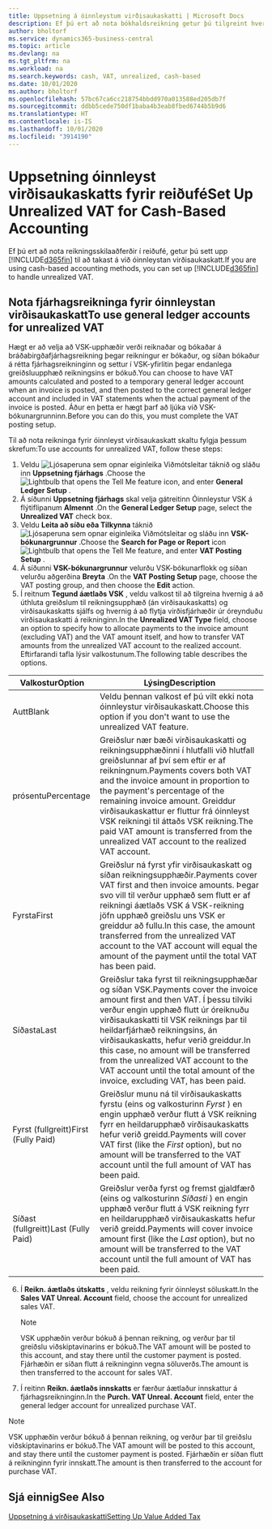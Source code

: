 ```yaml
---
title: Uppsetning á óinnleystum virðisaukaskatti | Microsoft Docs
description: Ef þú ert að nota bókhaldsreikning getur þú tilgreint hvernig á að meðhöndla óinnleyst virðisaukaskatt vegna sölu og kaupa.
author: bholtorf
ms.service: dynamics365-business-central
ms.topic: article
ms.devlang: na
ms.tgt_pltfrm: na
ms.workload: na
ms.search.keywords: cash, VAT, unrealized, cash-based
ms.date: 10/01/2020
ms.author: bholtorf
ms.openlocfilehash: 57bc67ca6cc218754bbdd970a013588ed205db7f
ms.sourcegitcommit: ddbb5cede750df1baba4b3eab8fbed6744b5b9d6
ms.translationtype: HT
ms.contentlocale: is-IS
ms.lasthandoff: 10/01/2020
ms.locfileid: "3914190"
---
```

# <a name="set-up-unrealized-vat-for-cash-based-accounting"></a><span data-ttu-id="85922-103">Uppsetning óinnleyst virðisaukaskatts fyrir reiðufé</span><span class="sxs-lookup"><span data-stu-id="85922-103">Set Up Unrealized VAT for Cash-Based Accounting</span></span>
<span data-ttu-id="85922-104">Ef þú ert að nota reikningsskilaaðferðir í reiðufé, getur þú sett upp [!INCLUDE[d365fin](includes/d365fin_md.md)] til að takast á við óinnleystan virðisaukaskatt.</span><span class="sxs-lookup"><span data-stu-id="85922-104">If you are using cash-based accounting methods, you can set up [!INCLUDE[d365fin](includes/d365fin_md.md)] to handle unrealized VAT.</span></span>

## <a name="to-use-general-ledger-accounts-for-unrealized-vat"></a><span data-ttu-id="85922-105">Nota fjárhagsreikninga fyrir óinnleystan virðisaukaskatt</span><span class="sxs-lookup"><span data-stu-id="85922-105">To use general ledger accounts for unrealized VAT</span></span>
<span data-ttu-id="85922-106">Hægt er að velja að VSK-upphæðir verði reiknaðar og bókaðar á bráðabirgðafjárhagsreikning þegar reikningur er bókaður, og síðan bókaður á rétta fjárhagsreikninginn og settur í VSK-yfirlitin þegar endanlega greiðsluupphæð reikningsins er bókuð.</span><span class="sxs-lookup"><span data-stu-id="85922-106">You can choose to have VAT amounts calculated and posted to a temporary general ledger account when an invoice is posted, and then posted to the correct general ledger account and included in VAT statements when the actual payment of the invoice is posted.</span></span> <span data-ttu-id="85922-107">Áður en þetta er hægt þarf að ljúka við VSK-bókunargrunninn.</span><span class="sxs-lookup"><span data-stu-id="85922-107">Before you can do this, you must complete the VAT posting setup.</span></span>

<span data-ttu-id="85922-108">Til að nota reikninga fyrir óinnleyst virðisaukaskatt skaltu fylgja þessum skrefum:</span><span class="sxs-lookup"><span data-stu-id="85922-108">To use accounts for unrealized VAT, follow these steps:</span></span>
1. <span data-ttu-id="85922-109">Veldu ![Ljósaperuna sem opnar eiginleika Viðmótsleitar](media/ui-search/search_small.png "Segðu mér hvað þú vilt gera") táknið og sláðu inn **Uppsetning fjárhags** .</span><span class="sxs-lookup"><span data-stu-id="85922-109">Choose the ![Lightbulb that opens the Tell Me feature](media/ui-search/search_small.png "Tell me what you want to do") icon, and enter **General Ledger Setup** .</span></span>
2. <span data-ttu-id="85922-110">Á síðunni **Uppsetning fjárhags** skal velja gátreitinn Óinnleystur VSK á flýtiflipanum **Almennt** .</span><span class="sxs-lookup"><span data-stu-id="85922-110">On the **General Ledger Setup** page, select the **Unrealized VAT** check box.</span></span>
3. <span data-ttu-id="85922-111">Veldu **Leita að síðu eða Tilkynna** táknið ![Ljósaperuna sem opnar eiginleika Viðmótsleitar](media/ui-search/search_small.png "Segðu mér hvað þú vilt gera") og sláðu inn **VSK-bókunargrunnur** .</span><span class="sxs-lookup"><span data-stu-id="85922-111">Choose the **Search for Page or Report** icon ![Lightbulb that opens the Tell Me feature](media/ui-search/search_small.png "Tell me what you want to do"), and enter **VAT Posting Setup** .</span></span>
4. <span data-ttu-id="85922-112">Á síðunni **VSK-bókunargrunnur** velurðu VSK-bókunarflokk og síðan velurðu aðgerðina **Breyta** .</span><span class="sxs-lookup"><span data-stu-id="85922-112">On the **VAT Posting Setup** page, choose the VAT posting group, and then choose the **Edit** action.</span></span>
5. <span data-ttu-id="85922-113">Í reitnum **Tegund áætlaðs VSK** , veldu valkost til að tilgreina hvernig á að úthluta greiðslum til reikningsupphæð (án virðisaukaskatts) og virðisaukaskatts sjálfs og hvernig á að flytja virðisfjárhæðir úr óreynduðu virðisaukaskatti á reikninginn.</span><span class="sxs-lookup"><span data-stu-id="85922-113">In the **Unrealized VAT Type** field, choose an option to specify how to allocate payments to the invoice amount (excluding VAT) and the VAT amount itself, and how to transfer VAT amounts from the unrealized VAT account to the realized account.</span></span> <span data-ttu-id="85922-114">Eftirfarandi tafla lýsir valkostunum.</span><span class="sxs-lookup"><span data-stu-id="85922-114">The following table describes the options.</span></span>

| <span data-ttu-id="85922-115">Valkostur</span><span class="sxs-lookup"><span data-stu-id="85922-115">Option</span></span> | <span data-ttu-id="85922-116">Lýsing</span><span class="sxs-lookup"><span data-stu-id="85922-116">Description</span></span> |
| --- | --- |
| <span data-ttu-id="85922-117">Autt</span><span class="sxs-lookup"><span data-stu-id="85922-117">Blank</span></span> | <span data-ttu-id="85922-118">Veldu þennan valkost ef þú vilt ekki nota óinnleystur virðisaukaskatt.</span><span class="sxs-lookup"><span data-stu-id="85922-118">Choose this option if you don't want to use the unrealized VAT feature.</span></span> |
| <span data-ttu-id="85922-119">prósentu</span><span class="sxs-lookup"><span data-stu-id="85922-119">Percentage</span></span> | <span data-ttu-id="85922-120">Greiðslur nær bæði virðisaukaskatti og reikningsupphæðinni í hlutfalli við hlutfall greiðslunnar af því sem eftir er af reikningnum.</span><span class="sxs-lookup"><span data-stu-id="85922-120">Payments covers both VAT and the invoice amount in proportion to the payment's percentage of the remaining invoice amount.</span></span> <span data-ttu-id="85922-121">Greiddur virðisaukaskattur er fluttur frá óinnleyst VSK reikningi til áttaðs VSK reikning.</span><span class="sxs-lookup"><span data-stu-id="85922-121">The paid VAT amount is transferred from the unrealized VAT account to the realized VAT account.</span></span> |
| <span data-ttu-id="85922-122">Fyrsta</span><span class="sxs-lookup"><span data-stu-id="85922-122">First</span></span> | <span data-ttu-id="85922-123">Greiðslur ná fyrst yfir virðisaukaskatt og síðan reikningsupphæðir.</span><span class="sxs-lookup"><span data-stu-id="85922-123">Payments cover VAT first and then invoice amounts.</span></span> <span data-ttu-id="85922-124">Þegar svo vill til verður upphæð sem flutt er af reikningi áætlaðs VSK á VSK-reikning jöfn upphæð greiðslu uns VSK er greiddur að fullu.</span><span class="sxs-lookup"><span data-stu-id="85922-124">In this case, the amount transferred from the unrealized VAT account to the VAT account will equal the amount of the payment until the total VAT has been paid.</span></span> |
| <span data-ttu-id="85922-125">Síðasta</span><span class="sxs-lookup"><span data-stu-id="85922-125">Last</span></span> | <span data-ttu-id="85922-126">Greiðslur taka fyrst til reikningsupphæðar og síðan VSK.</span><span class="sxs-lookup"><span data-stu-id="85922-126">Payments cover the invoice amount first and then VAT.</span></span> <span data-ttu-id="85922-127">Í þessu tilviki verður engin upphæð flutt úr óreiknuðu virðisaukaskatti til VSK reiknings þar til heildarfjárhæð reikningsins, án virðisaukaskatts, hefur verið greiddur.</span><span class="sxs-lookup"><span data-stu-id="85922-127">In this case, no amount will be transferred from the unrealized VAT account to the VAT account until the total amount of the invoice, excluding VAT, has been paid.</span></span> |
| <span data-ttu-id="85922-128">Fyrst (fullgreitt)</span><span class="sxs-lookup"><span data-stu-id="85922-128">First (Fully Paid)</span></span> | <span data-ttu-id="85922-129">Greiðslur munu ná til virðisaukaskatts fyrstu (eins og valkosturinn _Fyrst_ ) en engin upphæð verður flutt á VSK reikning fyrr en heildarupphæð virðisaukaskatts hefur verið greidd.</span><span class="sxs-lookup"><span data-stu-id="85922-129">Payments will cover VAT first (like the _First_ option), but no amount will be transferred to the VAT account until the full amount of VAT has been paid.</span></span> |
| <span data-ttu-id="85922-130">Síðast (fullgreitt)</span><span class="sxs-lookup"><span data-stu-id="85922-130">Last (Fully Paid)</span></span> | <span data-ttu-id="85922-131">Greiðslur verða fyrst og fremst gjaldfærð (eins og valkosturinn _Síðasti_ ) en engin upphæð verður flutt á VSK reikning fyrr en heildarupphæð virðisaukaskatts hefur verið greidd.</span><span class="sxs-lookup"><span data-stu-id="85922-131">Payments will cover invoice amount first (like the _Last_ option), but no amount will be transferred to the VAT account until the full amount of VAT has been paid.</span></span> |

6. <span data-ttu-id="85922-132">Í **Reikn. áætlaðs útskatts** , veldu reikning fyrir óinnleyst söluskatt.</span><span class="sxs-lookup"><span data-stu-id="85922-132">In the **Sales VAT Unreal. Account** field, choose the account for unrealized sales VAT.</span></span>

    > [!NOTE]  
    > <span data-ttu-id="85922-133">VSK upphæðin verður bókuð á þennan reikning, og verður þar til greiðslu viðskiptavinarins er bókuð.</span><span class="sxs-lookup"><span data-stu-id="85922-133">The VAT amount will be posted to this account, and stay there until the customer payment is posted.</span></span> <span data-ttu-id="85922-134">Fjárhæðin er síðan flutt á reikninginn vegna söluverðs.</span><span class="sxs-lookup"><span data-stu-id="85922-134">The amount is then transferred to the account for sales VAT.</span></span>
7. <span data-ttu-id="85922-135">Í reitinn **Reikn. áætlaðs innskatts** er færður áætlaður innskattur á fjárhagsreikninginn.</span><span class="sxs-lookup"><span data-stu-id="85922-135">In the **Purch. VAT Unreal. Account** field, enter the general ledger account for unrealized purchase VAT.</span></span>

> [!NOTE]  
> <span data-ttu-id="85922-136">VSK upphæðin verður bókuð á þennan reikning, og verður þar til greiðslu viðskiptavinarins er bókuð.</span><span class="sxs-lookup"><span data-stu-id="85922-136">The VAT amount will be posted to this account, and stay there until the customer payment is posted.</span></span> <span data-ttu-id="85922-137">Fjárhæðin er síðan flutt á reikninginn fyrir innskatt.</span><span class="sxs-lookup"><span data-stu-id="85922-137">The amount is then transferred to the account for purchase VAT.</span></span>

## <a name="see-also"></a><span data-ttu-id="85922-138">Sjá einnig</span><span class="sxs-lookup"><span data-stu-id="85922-138">See Also</span></span>
[<span data-ttu-id="85922-139">Uppsetning á virðisaukaskatti</span><span class="sxs-lookup"><span data-stu-id="85922-139">Setting Up Value Added Tax</span></span>](finance-setup-vat.md)
